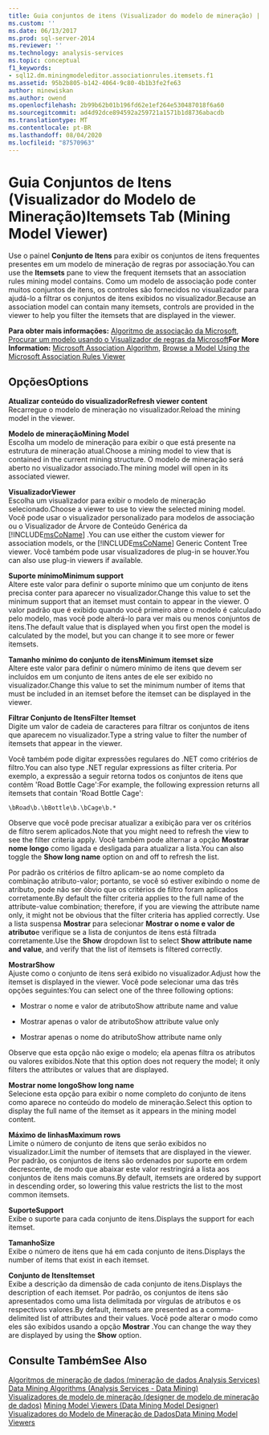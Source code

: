 ```yaml
---
title: Guia conjuntos de itens (Visualizador do modelo de mineração) | Microsoft Docs
ms.custom: ''
ms.date: 06/13/2017
ms.prod: sql-server-2014
ms.reviewer: ''
ms.technology: analysis-services
ms.topic: conceptual
f1_keywords:
- sql12.dm.miningmodeleditor.associationrules.itemsets.f1
ms.assetid: 95b2b805-b142-4064-9c80-4b1b3fe2fe63
author: minewiskan
ms.author: owend
ms.openlocfilehash: 2b99b62b01b196fd62e1ef264e530487018f6a60
ms.sourcegitcommit: ad4d92dce894592a259721a1571b1d8736abacdb
ms.translationtype: MT
ms.contentlocale: pt-BR
ms.lasthandoff: 08/04/2020
ms.locfileid: "87570963"
---
```

# <a name="itemsets-tab-mining-model-viewer"></a><span data-ttu-id="56f1e-102">Guia Conjuntos de Itens (Visualizador do Modelo de Mineração)</span><span class="sxs-lookup"><span data-stu-id="56f1e-102">Itemsets Tab (Mining Model Viewer)</span></span>
  <span data-ttu-id="56f1e-103">Use o painel **Conjunto de Itens** para exibir os conjuntos de itens frequentes presentes em um modelo de mineração de regras por associação.</span><span class="sxs-lookup"><span data-stu-id="56f1e-103">You can use the **Itemsets** pane to view the frequent itemsets that an association rules mining model contains.</span></span> <span data-ttu-id="56f1e-104">Como um modelo de associação pode conter muitos conjuntos de itens, os controles são fornecidos no visualizador para ajudá-lo a filtrar os conjuntos de itens exibidos no visualizador.</span><span class="sxs-lookup"><span data-stu-id="56f1e-104">Because an association model can contain many itemsets, controls are provided in the viewer to help you filter the itemsets that are displayed in the viewer.</span></span>  
  
 <span data-ttu-id="56f1e-105">**Para obter mais informações:** [Algoritmo de associação da Microsoft](data-mining/microsoft-association-algorithm.md), [Procurar um modelo usando o Visualizador de regras da Microsoft](data-mining/browse-a-model-using-the-microsoft-association-rules-viewer.md)</span><span class="sxs-lookup"><span data-stu-id="56f1e-105">**For More Information:** [Microsoft Association Algorithm](data-mining/microsoft-association-algorithm.md), [Browse a Model Using the Microsoft Association Rules Viewer](data-mining/browse-a-model-using-the-microsoft-association-rules-viewer.md)</span></span>  
  
## <a name="options"></a><span data-ttu-id="56f1e-106">Opções</span><span class="sxs-lookup"><span data-stu-id="56f1e-106">Options</span></span>  
 <span data-ttu-id="56f1e-107">**Atualizar conteúdo do visualizador**</span><span class="sxs-lookup"><span data-stu-id="56f1e-107">**Refresh viewer content**</span></span>  
 <span data-ttu-id="56f1e-108">Recarregue o modelo de mineração no visualizador.</span><span class="sxs-lookup"><span data-stu-id="56f1e-108">Reload the mining model in the viewer.</span></span>  
  
 <span data-ttu-id="56f1e-109">**Modelo de mineração**</span><span class="sxs-lookup"><span data-stu-id="56f1e-109">**Mining Model**</span></span>  
 <span data-ttu-id="56f1e-110">Escolha um modelo de mineração para exibir o que está presente na estrutura de mineração atual.</span><span class="sxs-lookup"><span data-stu-id="56f1e-110">Choose a mining model to view that is contained in the current mining structure.</span></span> <span data-ttu-id="56f1e-111">O modelo de mineração será aberto no visualizador associado.</span><span class="sxs-lookup"><span data-stu-id="56f1e-111">The mining model will open in its associated viewer.</span></span>  
  
 <span data-ttu-id="56f1e-112">**Visualizador**</span><span class="sxs-lookup"><span data-stu-id="56f1e-112">**Viewer**</span></span>  
 <span data-ttu-id="56f1e-113">Escolha um visualizador para exibir o modelo de mineração selecionado.</span><span class="sxs-lookup"><span data-stu-id="56f1e-113">Choose a viewer to use to view the selected mining model.</span></span> <span data-ttu-id="56f1e-114">Você pode usar o visualizador personalizado para modelos de associação ou o Visualizador de Árvore de Conteúdo Genérica da [!INCLUDE[msCoName](../includes/msconame-md.md)] .</span><span class="sxs-lookup"><span data-stu-id="56f1e-114">You can use either the custom viewer for association models, or the [!INCLUDE[msCoName](../includes/msconame-md.md)] Generic Content Tree viewer.</span></span> <span data-ttu-id="56f1e-115">Você também pode usar visualizadores de plug-in se houver.</span><span class="sxs-lookup"><span data-stu-id="56f1e-115">You can also use plug-in viewers if available.</span></span>  
  
 <span data-ttu-id="56f1e-116">**Suporte mínimo**</span><span class="sxs-lookup"><span data-stu-id="56f1e-116">**Minimum support**</span></span>  
 <span data-ttu-id="56f1e-117">Altere este valor para definir o suporte mínimo que um conjunto de itens precisa conter para aparecer no visualizador.</span><span class="sxs-lookup"><span data-stu-id="56f1e-117">Change this value to set the minimum support that an itemset must contain to appear in the viewer.</span></span> <span data-ttu-id="56f1e-118">O valor padrão que é exibido quando você primeiro abre o modelo é calculado pelo modelo, mas você pode alterá-lo para ver mais ou menos conjuntos de itens.</span><span class="sxs-lookup"><span data-stu-id="56f1e-118">The default value that is displayed when you first open the model is calculated by the model, but you can change it to see more or fewer itemsets.</span></span>  
  
 <span data-ttu-id="56f1e-119">**Tamanho mínimo do conjunto de itens**</span><span class="sxs-lookup"><span data-stu-id="56f1e-119">**Minimum itemset size**</span></span>  
 <span data-ttu-id="56f1e-120">Altere este valor para definir o número mínimo de itens que devem ser incluídos em um conjunto de itens antes de ele ser exibido no visualizador.</span><span class="sxs-lookup"><span data-stu-id="56f1e-120">Change this value to set the minimum number of items that must be included in an itemset before the itemset can be displayed in the viewer.</span></span>  
  
 <span data-ttu-id="56f1e-121">**Filtrar Conjunto de Itens**</span><span class="sxs-lookup"><span data-stu-id="56f1e-121">**Filter Itemset**</span></span>  
 <span data-ttu-id="56f1e-122">Digite um valor de cadeia de caracteres para filtrar os conjuntos de itens que aparecem no visualizador.</span><span class="sxs-lookup"><span data-stu-id="56f1e-122">Type a string value to filter the number of itemsets that appear in the viewer.</span></span>  
  
 <span data-ttu-id="56f1e-123">Você também pode digitar expressões regulares do .NET como critérios de filtro.</span><span class="sxs-lookup"><span data-stu-id="56f1e-123">You can also type .NET regular expressions as filter criteria.</span></span> <span data-ttu-id="56f1e-124">Por exemplo, a expressão a seguir retorna todos os conjuntos de itens que contêm 'Road Bottle Cage':</span><span class="sxs-lookup"><span data-stu-id="56f1e-124">For example, the following expression returns all itemsets that contain 'Road Bottle Cage':</span></span>  
  
 `\bRoad\b.\bBottle\b.\bCage\b.*`  
  
 <span data-ttu-id="56f1e-125">Observe que você pode precisar atualizar a exibição para ver os critérios de filtro serem aplicados.</span><span class="sxs-lookup"><span data-stu-id="56f1e-125">Note that you might need to refresh the view to see the filter criteria apply.</span></span> <span data-ttu-id="56f1e-126">Você também pode alternar a opção **Mostrar nome longo** como ligada e desligada para atualizar a lista.</span><span class="sxs-lookup"><span data-stu-id="56f1e-126">You can also toggle the **Show long name** option on and off to refresh the list.</span></span>  
  
 <span data-ttu-id="56f1e-127">Por padrão os critérios de filtro aplicam-se ao nome completo da combinação atributo-valor; portanto, se você só estiver exibindo o nome de atributo, pode não ser óbvio que os critérios de filtro foram aplicados corretamente.</span><span class="sxs-lookup"><span data-stu-id="56f1e-127">By default the filter criteria applies to the full name of the attribute-value combination; therefore, if you are viewing the attribute name only, it might not be obvious that the filter criteria has applied correctly.</span></span> <span data-ttu-id="56f1e-128">Use a lista suspensa **Mostrar** para selecionar **Mostrar o nome e valor de atributo**e verifique se a lista de conjuntos de itens está filtrada corretamente.</span><span class="sxs-lookup"><span data-stu-id="56f1e-128">Use the **Show** dropdown list to select **Show attribute name and value**, and verify that the list of itemsets is filtered correctly.</span></span>  
  
 <span data-ttu-id="56f1e-129">**Mostrar**</span><span class="sxs-lookup"><span data-stu-id="56f1e-129">**Show**</span></span>  
 <span data-ttu-id="56f1e-130">Ajuste como o conjunto de itens será exibido no visualizador.</span><span class="sxs-lookup"><span data-stu-id="56f1e-130">Adjust how the itemset is displayed in the viewer.</span></span> <span data-ttu-id="56f1e-131">Você pode selecionar uma das três opções seguintes:</span><span class="sxs-lookup"><span data-stu-id="56f1e-131">You can select one of the three following options:</span></span>  
  
-   <span data-ttu-id="56f1e-132">Mostrar o nome e valor de atributo</span><span class="sxs-lookup"><span data-stu-id="56f1e-132">Show attribute name and value</span></span>  
  
-   <span data-ttu-id="56f1e-133">Mostrar apenas o valor de atributo</span><span class="sxs-lookup"><span data-stu-id="56f1e-133">Show attribute value only</span></span>  
  
-   <span data-ttu-id="56f1e-134">Mostrar apenas o nome do atributo</span><span class="sxs-lookup"><span data-stu-id="56f1e-134">Show attribute name only</span></span>  
  
 <span data-ttu-id="56f1e-135">Observe que esta opção não exige o modelo; ela apenas filtra os atributos ou valores exibidos.</span><span class="sxs-lookup"><span data-stu-id="56f1e-135">Note that this option does not requery the model; it only filters the attributes or values that are displayed.</span></span>  
  
 <span data-ttu-id="56f1e-136">**Mostrar nome longo**</span><span class="sxs-lookup"><span data-stu-id="56f1e-136">**Show long name**</span></span>  
 <span data-ttu-id="56f1e-137">Selecione esta opção para exibir o nome completo do conjunto de itens como aparece no conteúdo do modelo de mineração.</span><span class="sxs-lookup"><span data-stu-id="56f1e-137">Select this option to display the full name of the itemset as it appears in the mining model content.</span></span>  
  
 <span data-ttu-id="56f1e-138">**Máximo de linhas**</span><span class="sxs-lookup"><span data-stu-id="56f1e-138">**Maximum rows**</span></span>  
 <span data-ttu-id="56f1e-139">Limite o número de conjunto de itens que serão exibidos no visualizador.</span><span class="sxs-lookup"><span data-stu-id="56f1e-139">Limit the number of itemsets that are displayed in the viewer.</span></span> <span data-ttu-id="56f1e-140">Por padrão, os conjuntos de itens são ordenados por suporte em ordem decrescente, de modo que abaixar este valor restringirá a lista aos conjuntos de itens mais comuns.</span><span class="sxs-lookup"><span data-stu-id="56f1e-140">By default, itemsets are ordered by support in descending order, so lowering this value restricts the list to the most common itemsets.</span></span>  
  
 <span data-ttu-id="56f1e-141">**Suporte**</span><span class="sxs-lookup"><span data-stu-id="56f1e-141">**Support**</span></span>  
 <span data-ttu-id="56f1e-142">Exibe o suporte para cada conjunto de itens.</span><span class="sxs-lookup"><span data-stu-id="56f1e-142">Displays the support for each itemset.</span></span>  
  
 <span data-ttu-id="56f1e-143">**Tamanho**</span><span class="sxs-lookup"><span data-stu-id="56f1e-143">**Size**</span></span>  
 <span data-ttu-id="56f1e-144">Exibe o número de itens que há em cada conjunto de itens.</span><span class="sxs-lookup"><span data-stu-id="56f1e-144">Displays the number of items that exist in each itemset.</span></span>  
  
 <span data-ttu-id="56f1e-145">**Conjunto de Itens**</span><span class="sxs-lookup"><span data-stu-id="56f1e-145">**Itemset**</span></span>  
 <span data-ttu-id="56f1e-146">Exibe a descrição da dimensão de cada conjunto de itens.</span><span class="sxs-lookup"><span data-stu-id="56f1e-146">Displays the description of each itemset.</span></span> <span data-ttu-id="56f1e-147">Por padrão, os conjuntos de itens são apresentados como uma lista delimitada por vírgulas de atributos e os respectivos valores.</span><span class="sxs-lookup"><span data-stu-id="56f1e-147">By default, itemsets are presented as a comma-delimited list of attributes and their values.</span></span> <span data-ttu-id="56f1e-148">Você pode alterar o modo como eles são exibidos usando a opção **Mostrar** .</span><span class="sxs-lookup"><span data-stu-id="56f1e-148">You can change the way they are displayed by using the **Show** option.</span></span>  
  
## <a name="see-also"></a><span data-ttu-id="56f1e-149">Consulte Também</span><span class="sxs-lookup"><span data-stu-id="56f1e-149">See Also</span></span>  
 <span data-ttu-id="56f1e-150">[Algoritmos de mineração de dados &#40;mineração de dados Analysis Services&#41;](data-mining/data-mining-algorithms-analysis-services-data-mining.md) </span><span class="sxs-lookup"><span data-stu-id="56f1e-150">[Data Mining Algorithms &#40;Analysis Services - Data Mining&#41;](data-mining/data-mining-algorithms-analysis-services-data-mining.md) </span></span>  
 <span data-ttu-id="56f1e-151">[Visualizadores de modelo de mineração &#40;designer de modelo de mineração de dados&#41;](mining-model-viewers-data-mining-model-designer.md) </span><span class="sxs-lookup"><span data-stu-id="56f1e-151">[Mining Model Viewers &#40;Data Mining Model Designer&#41;](mining-model-viewers-data-mining-model-designer.md) </span></span>  
 [<span data-ttu-id="56f1e-152">Visualizadores do Modelo de Mineração de Dados</span><span class="sxs-lookup"><span data-stu-id="56f1e-152">Data Mining Model Viewers</span></span>](data-mining/data-mining-model-viewers.md)  
  
  
